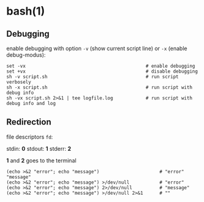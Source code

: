 
# bash(1)

## Debugging

  enable debugging with option `-v` (show current script line) or `-x` (enable debug-modus):

    set -vx                                            # enable debugging
    set +vx                                            # disable debugging
    sh -v script.sh                                    # run script verbosely
    sh -x script.sh                                    # run script with debug info
    sh -vx script.sh 2>&1 | tee logfile.log            # run script with debug info and log


## Redirection

file descriptors `fd`:

  stdin: **0**
  stdout: **1**
  stderr: **2**

  **1** and **2** goes to the terminal

    (echo >&2 "error"; echo "message")                      # "error" "message"
    (echo >&2 "error"; echo "message") >/dev/null           # "error"
    (echo >&2 "error"; echo "message") 2>/dev/null          # "message"
    (echo >&2 "error"; echo "message") >/dev/null 2>&1      # ""
